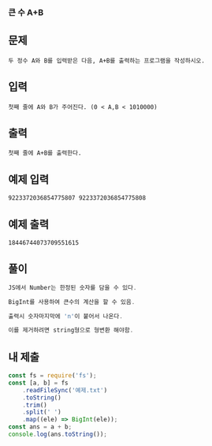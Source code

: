 ### 큰 수 A+B

## 문제

```
두 정수 A와 B를 입력받은 다음, A+B를 출력하는 프로그램을 작성하시오.
```

## 입력

```
첫째 줄에 A와 B가 주어진다. (0 < A,B < 1010000)
```

## 출력

```
첫째 줄에 A+B를 출력한다.
```

## 예제 입력

```
9223372036854775807 9223372036854775808
```

## 예제 출력

```
18446744073709551615
```

## 풀이

```js
JS에서 Number는 한정된 숫자를 담을 수 있다.

BigInt를 사용하여 큰수의 계산을 할 수 있음.

출력시 숫자마지막에 'n'이 붙어서 나온다.

이를 제거하려면 string형으로 형변환 해야함.
```

## 내 제출

```js
const fs = require('fs');
const [a, b] = fs
    .readFileSync('예제.txt')
    .toString()
    .trim()
    .split(' ')
    .map((ele) => BigInt(ele));
const ans = a + b;
console.log(ans.toString());
```
